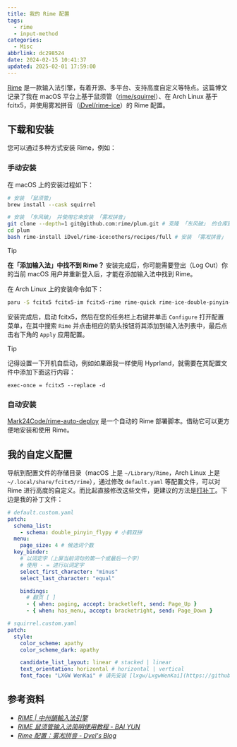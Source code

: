 ```yaml
---
title: 我的 Rime 配置
tags:
  - rime
  - input-method
categories:
  - Misc
abbrlink: dc298524
date: 2024-02-15 10:41:37
updated: 2025-02-01 17:59:00
---
```


[Rime](https://rime.im/) 是一款输入法引擎，有着开源、多平台、支持高度自定义等特点。这篇博文记录了我在 macOS 平台上基于鼠须管（[rime/squirrel](https://github.com/rime/squirrel)）、在 Arch Linux 基于 fcitx5，并使用雾凇拼音（[iDvel/rime-ice](https://github.com/iDvel/rime-ice)）的 Rime 配置。

<!--more-->

## 下载和安装

您可以通过多种方式安装 Rime，例如：

### 手动安装

在 macOS 上的安装过程如下：

```bash
# 安装 「鼠须管」
brew install --cask squirrel

# 安装 「东风破」 并使用它来安装 「雾凇拼音」
git clone --depth=1 git@github.com:rime/plum.git # 克隆 「东风破」 的仓库到本地
cd plum
bash rime-install iDvel/rime-ice:others/recipes/full # 安装 「雾凇拼音」
```

> [!Tip]
> **在「添加输入法」中找不到 Rime？** 安装完成后，你可能需要登出（Log Out）你的当前 macOS 用户并重新登入后，才能在添加输入法中找到 Rime。

在 Arch Linux 上的安装命令如下：

```bash
paru -S fcitx5 fcitx5-im fcitx5-rime rime-quick rime-ice-double-pinyin-flypy-git
```

安装完成后，启动 fcitx5，然后在您的任务栏上右键并单击 `Configure` 打开配置菜单，在其中搜索 `Rime` 并点击相应的箭头按钮将其添加到输入法列表中，最后点击右下角的 `Apply` 应用配置。

> [!Tip]
> 记得设置一下开机自启动，例如如果跟我一样使用 Hyprland，就需要在其配置文件中添加下面这行内容：
>
> ```text
> exec-once = fcitx5 --replace -d
> ```

### 自动安装

[Mark24Code/rime-auto-deploy](https://github.com/Mark24Code/rime-auto-deploy) 是一个自动的 Rime 部署脚本。借助它可以更方便地安装和使用 Rime。

## 我的自定义配置

导航到配置文件的存储目录（macOS 上是 `~/Library/Rime`，Arch Linux 上是 `~/.local/share/fcitx5/rime`），通过修改 `default.yaml` 等配置文件，可以对 Rime 进行高度的自定义。而比起直接修改这些文件，更建议的方法是[打补丁](https://dvel.me/posts/rime-ice/#%E4%BB%A5-patch-%E7%9A%84%E6%96%B9%E5%BC%8F%E6%89%93%E8%A1%A5%E4%B8%81)。下边是我的补丁文件：

```yaml
# default.custom.yaml
patch:
  schema_list:
    - schema: double_pinyin_flypy # 小鹤双拼
  menu:
    page_size: 4 # 候选词个数
  key_binder:
    # 以词定字（上屏当前词句的第一个或最后一个字）
    # 使用 - = 进行以词定字
    select_first_character: "minus"
    select_last_character: "equal"

    bindings:
      # 翻页 [ ]
      - { when: paging, accept: bracketleft, send: Page_Up }
      - { when: has_menu, accept: bracketright, send: Page_Down }
```

```yaml
# squirrel.custom.yaml
patch:
  style:
    color_scheme: apathy
    color_scheme_dark: apathy

    candidate_list_layout: linear # stacked | linear
    text_orientation: horizontal # horizontal | vertical
    font_face: "LXGW WenKai" # 请先安装 [lxgw/LxgwWenKai](https://github.com/lxgw/LxgwWenKai)
```

## 参考资料

- _[RIME | 中州韻輸入法引擎](https://rime.im/)_
- _[RIME 鼠须管输入法简明使用教程 - BAI YUN](https://baiyun.me/rime-simple-tutorial)_
- _[Rime 配置：雾凇拼音 - Dvel's Blog](https://dvel.me/posts/rime-ice/)_
